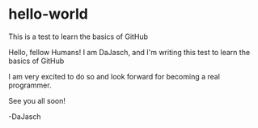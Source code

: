 # hello-world
This is a test to learn the basics of GitHub

Hello, fellow Humans! 
I am DaJasch, and I'm writing this test to learn the basics of GitHub

I am very excited to do so and look forward for becoming a real programmer.

See you all soon!

-DaJasch
